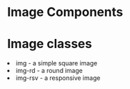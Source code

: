# Image Components
<h1>Image classes</h1>
<li>img -  a simple square image</li>
<li>img-rd - a round image</li>
<li>img-rsv - a responsive image </li>
